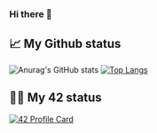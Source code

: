 ### Hi there 👋

## 📈 My Github status


![Anurag's GitHub stats](https://github-readme-stats.vercel.app/api?username=rgatnaou&show_icons=true&theme=radical)
[![Top Langs](https://github-readme-stats.vercel.app/api/top-langs/?username=rgatnaou&layout=compact&theme=radical)](https://github.com/ayoub0x1/Ayoub0x1/blob/main/README.md)


## 👨‍💻 My 42 status


[![42 Profile Card](https://1337-readme.vercel.app/api/profile?cursus=42cursus&dark=true&login=rgatnaou)](https://github.com/mohouyizme/1337-readme)
